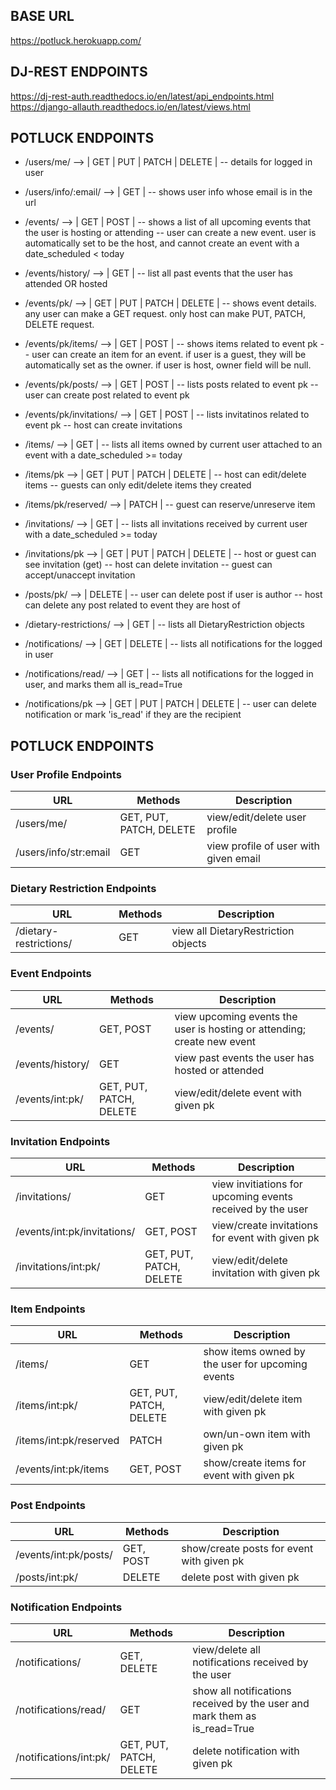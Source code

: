 ## BASE URL
https://potluck.herokuapp.com/

## DJ-REST ENDPOINTS
https://dj-rest-auth.readthedocs.io/en/latest/api_endpoints.html
https://django-allauth.readthedocs.io/en/latest/views.html

## POTLUCK ENDPOINTS

* /users/me/ --> | GET | PUT | PATCH | DELETE |
-- details for logged in user

* /users/info/:email/ --> | GET |
-- shows user info whose email is in the url

* /events/ --> | GET | POST |
-- shows a list of all upcoming events that the user is hosting or attending
-- user can create a new event. user is automatically set to be the host, and cannot create an event with a date_scheduled < today

* /events/history/ --> | GET |
-- list all past events that the user has attended OR hosted

* /events/pk/ --> | GET | PUT | PATCH | DELETE |
-- shows event details. any user can make a GET request. only host can make PUT, PATCH, DELETE request.

* /events/pk/items/ --> | GET | POST |
-- shows items related to event pk
-- user can create an item for an event. if user is a guest, they will be automatically set as the owner. if user is host, owner field will be null.

* /events/pk/posts/ --> | GET | POST |
-- lists posts related to event pk
-- user can create post related to event pk

* /events/pk/invitations/ --> | GET | POST |
-- lists invitatinos related to event pk
-- host can create invitations

* /items/ --> | GET |
-- lists all items owned by current user attached to an event with a date_scheduled >= today

* /items/pk --> | GET | PUT | PATCH | DELETE |
-- host can edit/delete items
-- guests can only edit/delete items they created

* /items/pk/reserved/ --> | PATCH |
-- guest can reserve/unreserve item

* /invitations/ --> | GET |
-- lists all invitations received by current user with a date_scheduled >= today

* /invitations/pk --> | GET | PUT | PATCH | DELETE |
-- host or guest can see invitation (get)
-- host can delete invitation
-- guest can accept/unaccept invitation

* /posts/pk/ --> | DELETE |
-- user can delete post if user is author
-- host can delete any post related to event they are host of

* /dietary-restrictions/ --> | GET |
-- lists all DietaryRestriction objects

* /notifications/ --> | GET | DELETE |
-- lists all notifications for the logged in user

* /notifications/read/ --> | GET |
-- lists all notifications for the logged in user, and marks them all is_read=True

* /notifications/pk --> | GET | PUT | PATCH | DELETE |
-- user can delete notification or mark 'is_read' if they are the recipient


## POTLUCK ENDPOINTS

### User Profile Endpoints
| URL | Methods | Description |
| --- | --- | --- |
| /users/me/ | GET, PUT, PATCH, DELETE | view/edit/delete user profile |
| /users/info/str:email | GET | view profile of user with given email |

### Dietary Restriction Endpoints
| URL | Methods | Description |
| --- | --- | --- |
| /dietary-restrictions/ | GET | view all DietaryRestriction objects |

### Event Endpoints
| URL | Methods | Description |
| --- | --- | --- |
| /events/ | GET, POST | view upcoming events the user is hosting or attending; create new event |
| /events/history/ | GET | view past events the user has hosted or attended |
| /events/int:pk/ | GET, PUT, PATCH, DELETE | view/edit/delete event with given pk |

### Invitation Endpoints
| URL | Methods | Description |
| --- | --- | --- |
| /invitations/ | GET | view invitiations for upcoming events received by the user |
| /events/int:pk/invitations/ | GET, POST | view/create invitations for event with given pk |
| /invitations/int:pk/ | GET, PUT, PATCH, DELETE | view/edit/delete invitation with given pk |

### Item Endpoints
| URL | Methods | Description |
| --- | --- | --- |
| /items/ | GET | show items owned by the user for upcoming events |
| /items/int:pk/ | GET, PUT, PATCH, DELETE | view/edit/delete item with given pk |
| /items/int:pk/reserved | PATCH | own/un-own item with given pk |
| /events/int:pk/items | GET, POST | show/create items for event with given pk |

### Post Endpoints
| URL | Methods | Description |
| --- | --- | --- |
| /events/int:pk/posts/ | GET, POST | show/create posts for event with given pk |
| /posts/int:pk/ | DELETE | delete post with given pk |

### Notification Endpoints
| URL | Methods | Description |
| --- | --- | --- |
| /notifications/ | GET, DELETE | view/delete all notifications received by the user |
| /notifications/read/ | GET | show all notifications received by the user and mark them as is_read=True |
| /notifications/int:pk/ | GET, PUT, PATCH, DELETE | delete notification with given pk |
